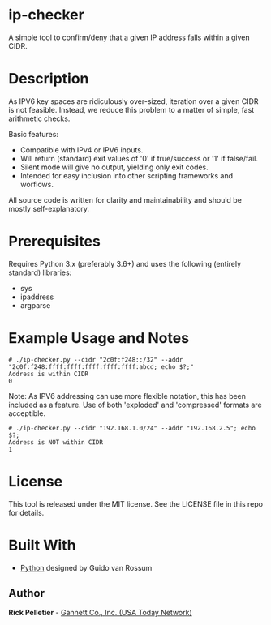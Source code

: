 # ip-checker

A simple tool to confirm/deny that a given IP address falls within a given CIDR.

# Description

As IPV6 key spaces are ridiculously over-sized, iteration over a given CIDR is not feasible. Instead, we reduce this problem to a matter of simple, fast arithmetic checks.

Basic features:
* Compatible with IPv4 or IPV6 inputs.
* Will return (standard) exit values of '0' if true/success or '1' if false/fail.
* Silent mode will give no output, yielding only exit codes.
* Intended for easy inclusion into other scripting frameworks and worflows.

All source code is written for clarity and maintainability and should be mostly self-explanatory.

# Prerequisites

Requires Python 3.x (preferably 3.6+) and uses the following (entirely standard) libraries:
* sys
* ipaddress
* argparse

# Example Usage and Notes

```
# ./ip-checker.py --cidr "2c0f:f248::/32" --addr "2c0f:f248:ffff:ffff:ffff:ffff:ffff:abcd; echo $?;"
Address is within CIDR
0
```

Note: As IPV6 addressing can use more flexible notation, this has been included as a feature. Use of both 'exploded' and 'compressed' formats are acceptible.

```
# ./ip-checker.py --cidr "192.168.1.0/24" --addr "192.168.2.5"; echo $?;
Address is NOT within CIDR
1
```

# License

This tool is released under the MIT license. See the LICENSE file in this repo for details.

# Built With

* [Python](https://www.python.org) designed by Guido van Rossum

## Author

**Rick Pelletier** - [Gannett Co., Inc. (USA Today Network)](https://www.usatoday.com/)
